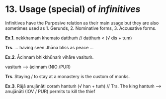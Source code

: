 # **13. Usage** (special) of *infinitives* 
    
  Infinitives have the Purposive relation as their main usage but they are also 
sometimes used as 1. Gerunds, 2. Nominative forms, 3. Accusative forms.

**Ex.1**. nekkhamaṁ khemato datthuṁ // datthuṁ < (√ dis + tum) 

**Trs**. ... having seen Jhāna bliss as peace ...

**Ex.2**. Ācinnaṁ bhikkhūnaṁ vihāre vasituṁ. 

  vasituṁ    -->   ācinnaṁ (NIO /PUR) 

**Trs**. Staying / to stay at a monastery is the custom of monks. 

**Ex.3**. Rājā anujānāti coraṁ hantuṁ (√ han + tuṁ) // Trs. The king 
 hantuṁ  -->  anujānāti (IOV / PUR)    permits to kill the thief